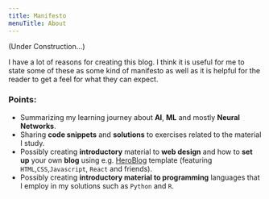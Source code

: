 ```yaml
---
title: Manifesto
menuTitle: About
---
```


(Under Construction...)

I have a lot of reasons for creating this blog. I think it is useful for me to state some of these as some kind of 
manifesto as well as it is helpful for the reader to get a feel for what they can expect.

### Points:

* Summarizing my learning journey about **AI**, **ML** and mostly **Neural Networks**.
* Sharing **code snippets** and **solutions** to exercises related to the material I study.
* Possibly creating **introductory** material to **web design** and how to **set up** your own **blog** using e.g. [HeroBlog](https://github.com/greglobinski/gatsby-starter-hero-blog)
template (featuring `HTML`,`CSS`,`Javascript`, `React` and friends).
* Possibly creating **introductory material to programming** languages that I 
employ in my solutions such as `Python` and `R`.
